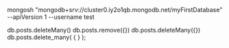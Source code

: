 
<!-- TO CONNECT: -->
mongosh "mongodb+srv://cluster0.iy2o1qb.mongodb.net/myFirstDatabase" --apiVersion 1 --username test

<!-- SAMPLE COMMANDS -->
db.posts.deleteMany()
db.posts.remove({})
db.posts.deleteMany({})
db.posts.delete_many( { } );